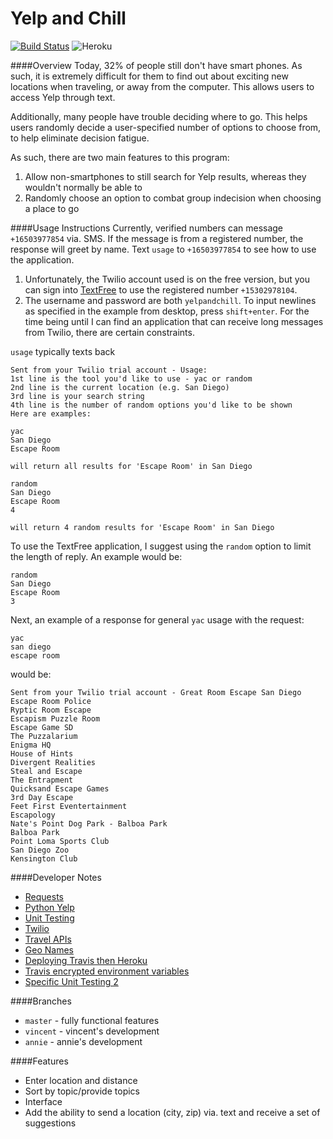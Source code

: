 # Yelp and Chill
[![Build Status](https://travis-ci.org/YangVincent/yelp-and-chill.svg?branch=vincent)](https://travis-ci.org/YangVincent/yelp-and-chill)
![Heroku](https://heroku-badge.herokuapp.com/?app=yelp-and-chill)

####Overview
Today, 32% of people still don't have smart phones. As such, it is extremely difficult for them to find out about exciting new locations when traveling, or away from the
computer. This allows users to access Yelp through text. 

Additionally, many people have trouble deciding where to go. This helps users randomly decide a user-specified number
of options to choose from, to help eliminate decision fatigue.

As such, there are two main features to this program:

1. Allow non-smartphones to still search for Yelp results, whereas they wouldn't normally be able to
2. Randomly choose an option to combat group indecision when choosing a place to go

####Usage Instructions
Currently, verified numbers can message `+16503977854` via. SMS. If the message is from a registered number, the response will greet by name. 
Text `usage` to `+16503977854` to see how to use the application. 

1. Unfortunately, the Twilio account used is on the free version, but you can sign into [TextFree](textfree.us) to use the registered number `+15302978104`. 
2. The username and password are both `yelpandchill`. To input newlines as specified in the example from desktop, press `shift+enter`.
For the time being until I can find an application that can receive long messages from Twilio, there are certain constraints. 

`usage` typically texts back

```
Sent from your Twilio trial account - Usage:
1st line is the tool you'd like to use - yac or random
2nd line is the current location (e.g. San Diego)
3rd line is your search string
4th line is the number of random options you'd like to be shown
Here are examples:

yac
San Diego
Escape Room

will return all results for 'Escape Room' in San Diego

random
San Diego
Escape Room
4

will return 4 random results for 'Escape Room' in San Diego
```

To use the TextFree application, I suggest using the `random` option to limit the length of reply. An example would be:

```
random
San Diego
Escape Room
3
```

Next, an example of a response for general `yac` usage with the request:

```
yac
san diego
escape room
```

would be:

```
Sent from your Twilio trial account - Great Room Escape San Diego
Escape Room Police
Ryptic Room Escape
Escapism Puzzle Room
Escape Game SD
The Puzzalarium
Enigma HQ
House of Hints
Divergent Realities
Steal and Escape
The Entrapment
Quicksand Escape Games
3rd Day Escape
Feet First Eventertainment
Escapology
Nate's Point Dog Park - Balboa Park
Balboa Park
Point Loma Sports Club
San Diego Zoo
Kensington Club
```

####Developer Notes
* [Requests](http://docs.python-requests.org/en/master/)
* [Python Yelp](https://github.com/Yelp/yelp-python)
* [Unit Testing](http://docs.python-guide.org/en/latest/writing/tests/)
* [Twilio](https://www.twilio.com/docs/quickstart/python/sms/replying-to-sms-messages)
* [Travel APIs](http://www.programmableweb.com/category/travel/api)
* [Geo Names](http://www.geonames.org/)
* [Deploying Travis then Heroku](http://phansch.net/2014/02/17/travis-heroku-rails/ )
* [Travis encrypted environment variables](https://docs.travis-ci.com/user/encrypting-files/)
* [Specific Unit Testing 2](https://www.twilio.com/blog/2014/03/unit-testing-your-twilio-app-using-pythons-flask-and-nose.html)

####Branches
* `master` - fully functional features
* `vincent` - vincent's development
* `annie` - annie's development

####Features
* Enter location and distance
* Sort by topic/provide topics
* Interface
* Add the ability to send a location (city, zip) via. text and receive a set of suggestions
